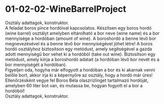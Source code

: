 # 01-02-02-WineBarrelProject   
Osztály adattagok, konstruktor.    
A feladat boros pince hordóival kapcsolatos. Készítsen egy boros hordó (wine barrel) osztályt amelyben eltárolható a bor neve (wine name) és a bor mennyisége a hordóban (amount of wine). A boroshordó a benne lévő bor megnevezésével és a benne lévő bor mennyiségével jöhet létre! A boros hordó osztályhoz biztosítson egy metódust, amely segítségével a gazda adott mennyiségű bor vehet ki a hordóból (take out wine). Biztosítson egy metódust, amely kiírja a boroshordó adatait (a hordóban lévő bor nevét és a bor mennyiségét a hordóban).     
Figyeljen oda, hogyha már elfogyott a hordóban a bor és ki akarnak venni belőle bort, akkor írja ki a képernyőre az osztály, hogy a hordó már üres!    
Ellenőrzésként vegye fel Boros Béla olaszrizlinget tartalmazó hordóját, amelyben 60 liter bot van, és mutassa be, hogyan fogyott el a bor a hordóból!     
Osztály adattagok, konstruktor.
